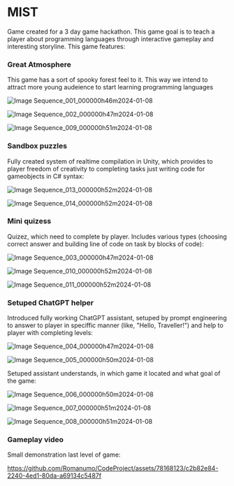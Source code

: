 # MIST
Game created for a 3 day game hackathon. This game goal is to teach a player about programming languages through interactive gameplay and interesting storyline. 
This game features:

### Great Atmosphere
This game has a sort of spooky forest feel to it. This way we intend to attract more young audeience to start learning programming languages

![Image Sequence_001_000000h46m2024-01-08](https://github.com/Romanumo/CodeProject/assets/78168123/b048c220-8ac2-4f2e-ae8a-e4289fd4e11c)

![Image Sequence_002_000000h47m2024-01-08](https://github.com/Romanumo/CodeProject/assets/78168123/019dd1a0-07d3-431e-9051-558693b0b738)

![Image Sequence_009_000000h51m2024-01-08](https://github.com/Romanumo/CodeProject/assets/78168123/03041e0d-8b68-4173-8dfd-239ac6f9f581)

### Sandbox puzzles
Fully created system of realtime compilation in Unity, which provides to player freedom of creativity to completing tasks just writing code for gameobjects in C# syntax:

![Image Sequence_013_000000h52m2024-01-08](https://github.com/Romanumo/CodeProject/assets/78168123/48b9c129-f9e1-403f-b6ca-7bac837e1727)

![Image Sequence_014_000000h52m2024-01-08](https://github.com/Romanumo/CodeProject/assets/78168123/53d63b72-7f5c-4b0b-9bda-dbca06580985)

### Mini quizess
Quizez, which need to complete by player. Includes various types (choosing correct answer and building line of code on task by blocks of code):

![Image Sequence_003_000000h47m2024-01-08](https://github.com/Romanumo/CodeProject/assets/78168123/d5b05357-7fb8-45ee-81ce-6b2fe8d1ee2d)

![Image Sequence_010_000000h52m2024-01-08](https://github.com/Romanumo/CodeProject/assets/78168123/2a4abaea-c8d9-45e2-9997-eda326292fd5)

![Image Sequence_011_000000h52m2024-01-08](https://github.com/Romanumo/CodeProject/assets/78168123/979b5e81-02f3-4424-a23e-2e56a815c752)

### Setuped ChatGPT helper
Introduced fully working ChatGPT assistant, setuped by prompt engineering to answer to player in speciffic manner (like, "Hello, Traveller!") and help to player with completing levels:

![Image Sequence_004_000000h47m2024-01-08](https://github.com/Romanumo/CodeProject/assets/78168123/c05aebc8-282c-41b6-bc3c-da6bbfc4fc84)

![Image Sequence_005_000000h50m2024-01-08](https://github.com/Romanumo/CodeProject/assets/78168123/cf3eda99-9c6a-4b3e-b6e3-528738dfc44a)

Setuped assistant understands, in which game it located and what goal of the game:

![Image Sequence_006_000000h50m2024-01-08](https://github.com/Romanumo/CodeProject/assets/78168123/d123350b-2bb4-403c-af2c-321bf8199bac)

![Image Sequence_007_000000h51m2024-01-08](https://github.com/Romanumo/CodeProject/assets/78168123/890ba0ea-b1cb-4901-8be6-b66e741c7dbd)

![Image Sequence_008_000000h51m2024-01-08](https://github.com/Romanumo/CodeProject/assets/78168123/f9a6ae4c-728b-4cea-9617-035595bdab6b)

### Gameplay video
Small demonstration last level of game:

https://github.com/Romanumo/CodeProject/assets/78168123/c2b82e84-2240-4ed1-80da-a69134c5487f

